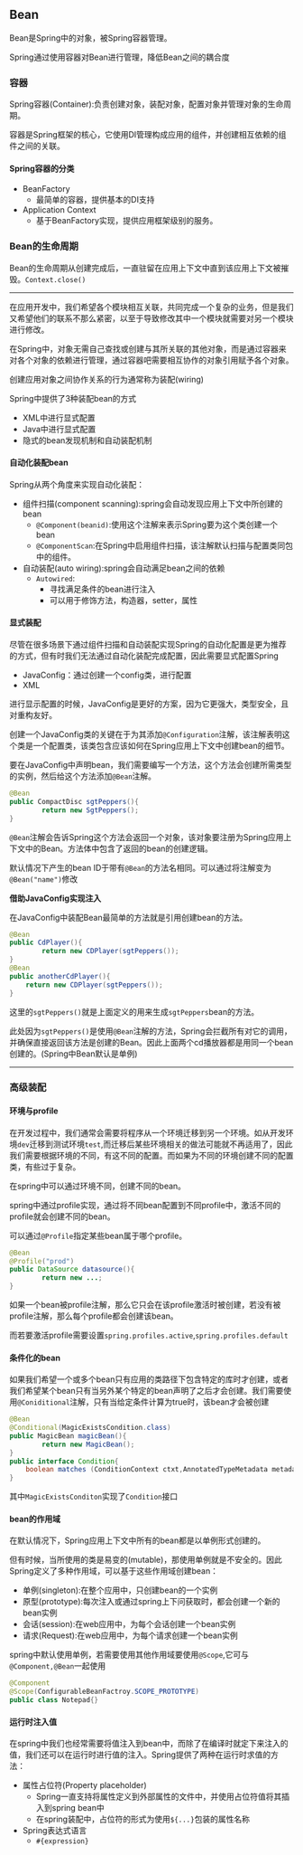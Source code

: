 ## Bean

Bean是Spring中的对象，被Spring容器管理。

Spring通过使用容器对Bean进行管理，降低Bean之间的耦合度

### 容器

Spring容器(Container):负责创建对象，装配对象，配置对象并管理对象的生命周期。

容器是Spring框架的核心，它使用DI管理构成应用的组件，并创建相互依赖的组件之间的关联。

#### Spring容器的分类

- BeanFactory
  - 最简单的容器，提供基本的DI支持
- Application Context
  - 基于BeanFactory实现，提供应用框架级别的服务。

### Bean的生命周期

Bean的生命周期从创建完成后，一直驻留在应用上下文中直到该应用上下文被摧毁。`Context.close()`



---

在应用开发中，我们希望各个模块相互关联，共同完成一个复杂的业务，但是我们又希望他们的联系不那么紧密，以至于导致修改其中一个模块就需要对另一个模块进行修改。

在Spring中，对象无需自己查找或创建与其所关联的其他对象，而是通过容器来对各个对象的依赖进行管理，通过容器吧需要相互协作的对象引用赋予各个对象。



创建应用对象之间协作关系的行为通常称为装配(wiring)

Spring中提供了3种装配bean的方式

- XML中进行显式配置
- Java中进行显式配置
- 隐式的bean发现机制和自动装配机制

#### 自动化装配bean

Spring从两个角度来实现自动化装配：

- 组件扫描(component scanning):spring会自动发现应用上下文中所创建的bean
  - `@Component(beanid)`:使用这个注解来表示Spring要为这个类创建一个bean
  - `@ComponentScan`:在Spring中启用组件扫描，该注解默认扫描与配置类同包中的组件。
- 自动装配(auto wiring):spring会自动满足bean之间的依赖
  - `Autowired`:
    - 寻找满足条件的bean进行注入
    - 可以用于修饰方法，构造器，setter，属性

#### 显式装配

尽管在很多场景下通过组件扫描和自动装配实现Spring的自动化配置是更为推荐的方式，但有时我们无法通过自动化装配完成配置，因此需要显式配置Spring

- JavaConfig：通过创建一个config类，进行配置
- XML

进行显示配置的时候，JavaConfig是更好的方案，因为它更强大，类型安全，且对重构友好。

创建一个JavaConfig类的关键在于为其添加`@Configuration`注解，该注解表明这个类是一个配置类，该类包含应该如何在Spring应用上下文中创建bean的细节。

要在JavaConfig中声明bean，我们需要编写一个方法，这个方法会创建所需类型的实例，然后给这个方法添加`@Bean`注解。

```java
@Bean
public CompactDisc sgtPeppers(){
		return new SgtPeppers();
}
```

`@Bean`注解会告诉Spring这个方法会返回一个对象，该对象要注册为Spring应用上下文中的Bean。方法体中包含了返回的bean的创建逻辑。

默认情况下产生的bean ID于带有`@Bean`的方法名相同。可以通过将注解变为`@Bean("name")`修改

**借助JavaConfig实现注入**

在JavaConfig中装配Bean最简单的方法就是引用创建bean的方法。

```java
@Bean
public CdPlayer(){
		return new CDPlayer(sgtPeppers());
}
@Bean
public anotherCdPlayer(){
  	return new CDPlayer(sgtPeppers());
}
```

这里的`sgtPeppers()`就是上面定义的用来生成`sgtPeppers`bean的方法。

此处因为`sgtPeppers()`是使用`@Bean`注解的方法，Spring会拦截所有对它的调用，并确保直接返回该方法是创建的Bean。因此上面两个cd播放器都是用同一个bean创建的。(Spring中Bean默认是单例)



----

### 高级装配

#### 环境与profile

在开发过程中，我们通常会需要将程序从一个环境迁移到另一个环境。如从开发环境`dev`迁移到测试环境`test`,而迁移后某些环境相关的做法可能就不再适用了，因此我们需要根据环境的不同，有这不同的配置。而如果为不同的环境创建不同的配置类，有些过于复杂。

在spring中可以通过环境不同，创建不同的bean。

spring中通过profile实现，通过将不同bean配置到不同profile中，激活不同的profile就会创建不同的bean。

可以通过`@Profile`指定某些bean属于哪个profile。

```java
@Bean
@Profile("prod")
public DataSource datasource(){
		return new ...;
}
```

如果一个bean被profile注解，那么它只会在该profile激活时被创建，若没有被profile注解，那么每个profile都会创建该bean。

而若要激活profile需要设置`spring.profiles.active`,`spring.profiles.default`

#### 条件化的bean

如果我们希望一个或多个bean只有应用的类路径下包含特定的库时才创建，或者我们希望某个bean只有当另外某个特定的bean声明了之后才会创建。我们需要使用`@Coniditional`注解，只有当给定条件计算为true时，该bean才会被创建

```java
@Bean
@Conditional(MagicExistsCondition.class)
public MagicBean magicBean(){
		return new MagicBean();
}
public interface Condition{
  	boolean matches (ConditionContext ctxt,AnnotatedTypeMetadata metadata);
}
```

其中`MagicExistsConditon`实现了`Condition`接口

#### bean的作用域

在默认情况下，Spring应用上下文中所有的bean都是以单例形式创建的。

但有时候，当所使用的类是易变的(mutable)，那使用单例就是不安全的。因此Spring定义了多种作用域，可以基于这些作用域创建bean：

- 单例(singleton):在整个应用中，只创建bean的一个实例
- 原型(prototype):每次注入或通过spring上下问获取时，都会创建一个新的bean实例
- 会话(session):在web应用中，为每个会话创建一个bean实例
- 请求(Request):在web应用中，为每个请求创建一个bean实例

spring中默认使用单例，若需要使用其他作用域要使用`@Scope`,它可与`@Component,@Bean`一起使用

```java
@Component
@Scope(ConfigurableBeanFactroy.SCOPE_PROTOTYPE)
public class Notepad{}
```

#### 运行时注入值

在spring中我们也经常需要将值注入到bean中，而除了在编译时就定下来注入的值，我们还可以在运行时进行值的注入。Spring提供了两种在运行时求值的方法：

- 属性占位符(Property placeholder)
  - Spring一直支持将属性定义到外部属性的文件中，并使用占位符值将其插入到spring bean中
  - 在spring装配中，占位符的形式为使用`${...}`包装的属性名称
- Spring表达式语言
  - `#{expression}`